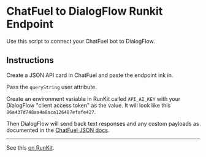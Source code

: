 # ChatFuel to DialogFlow Runkit Endpoint
Use this script to connect your ChatFuel bot to DialogFlow.

## Instructions
Create a JSON API card in ChatFuel and paste the endpoint ink in.

Pass the `queryString` user attribute.

Create an environment variable in RunKit called `API_AI_KEY` with your DialogFlow "client access token" as the value. It will look like this `86a437d748aa4a8aca126487efafe427`.

Then DialogFlow will send back text responses and any custom payloads as documented in the [ChatFuel JSON docs](http://docs.chatfuel.com/plugins/plugin-documentation/json-api).

---

See this [on RunKit](https://runkit.com/phocks/chatfuel-to-dialogflow-endpoint).
